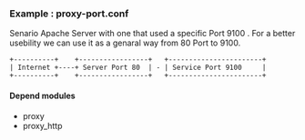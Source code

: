 ###  Example : 	proxy-port.conf

Senario Apache Server with one that used a specific Port 9100 .
For a better usebility we can use it as a genaral way from 80 Port to 9100. 

```
+----------+    +-----------------+   +-----------------------+
| Internet +----+ Server Port 80  | - | Service Port 9100     |
+----------+    +-----------------+   +-----------------------+
```

#### Depend modules
* proxy
* proxy_http
